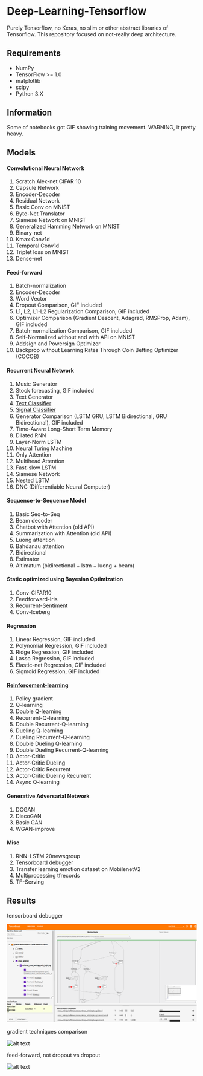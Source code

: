 # Deep-Learning-Tensorflow
Purely Tensorflow, no Keras, no slim or other abstract libraries of Tensorflow. This repository focused on not-really deep architecture.

## Requirements
  * NumPy
  * TensorFlow >= 1.0
  * matplotlib
  * scipy
  * Python 3.X

## Information

Some of notebooks got GIF showing training movement. WARNING, it pretty heavy.

## Models

#### Convolutional Neural Network

1. Scratch Alex-net CIFAR 10
2. Capsule Network
3. Encoder-Decoder
4. Residual Network
5. Basic Conv on MNIST
6. Byte-Net Translator
7. Siamese Network on MNIST
8. Generalized Hamming Network on MNIST
9. Binary-net
10. Kmax Conv1d
11. Temporal Conv1d
12. Triplet loss on MNIST
13. Dense-net

#### Feed-forward

1. Batch-normalization
2. Encoder-Decoder
3. Word Vector
4. Dropout Comparison, GIF included
5. L1, L2, L1-L2 Regularization Comparison, GIF included
6. Optimizer Comparison (Gradient Descent, Adagrad, RMSProp, Adam), GIF included
7. Batch-normalization Comparison, GIF included
8. Self-Normalized without and with API on MNIST
9. Addsign and Powersign Optimizer
10. Backprop without Learning Rates Through Coin Betting Optimizer (COCOB)

#### Recurrent Neural Network

1. Music Generator
2. Stock forecasting, GIF included
3. Text Generator
4. [Text Classifier](https://github.com/huseinzol05/Emotion-Classification-Comparison)
5. [Signal Classifier](https://github.com/huseinzol05/Sound-Classification-Comparison)
6. Generator Comparison (LSTM GRU, LSTM Bidirectional, GRU Bidirectional), GIF included
7. Time-Aware Long-Short Term Memory
8. Dilated RNN
9. Layer-Norm LSTM
10. Neural Turing Machine
11. Only Attention
12. Multihead Attention
13. Fast-slow LSTM
14. Siamese Network
15. Nested LSTM
16. DNC (Differentiable Neural Computer)

#### Sequence-to-Sequence Model

1. Basic Seq-to-Seq
2. Beam decoder
3. Chatbot with Attention (old API)
4. Summarization with Attention (old API)
5. Luong attention
6. Bahdanau attention
7. Bidirectional
8. Estimator
9. Altimatum (bidirectional + lstm + luong + beam)

#### Static optimized using Bayesian Optimization

1. Conv-CIFAR10
2. Feedforward-Iris
3. Recurrent-Sentiment
4. Conv-Iceberg

#### Regression

1. Linear Regression, GIF included
2. Polynomial Regression, GIF included
3. Ridge Regression, GIF included
4. Lasso Regression, GIF included
5. Elastic-net Regression, GIF included
6. Sigmoid Regression, GIF included

#### [Reinforcement-learning](https://github.com/huseinzol05/Reinforcement-Learning-Agents)

1. Policy gradient
2. Q-learning
3. Double Q-learning
4. Recurrent-Q-learning
5. Double Recurrent-Q-learning
6. Dueling Q-learning
7. Dueling Recurrent-Q-learning
8. Double Dueling Q-learning
9. Double Dueling Recurrent-Q-learning
10. Actor-Critic
11. Actor-Critic Dueling
12. Actor-Critic Recurrent
13. Actor-Critic Dueling Recurrent
14. Async Q-learning

#### Generative Adversarial Network

1. DCGAN
2. DiscoGAN
3. Basic GAN
4. WGAN-improve

#### Misc

1. RNN-LSTM 20newsgroup
2. Tensorboard debugger
3. Transfer learning emotion dataset on MobilenetV2
4. Multiprocessing tfrecords
5. TF-Serving

## Results

tensorboard debugger

![alt text](Misc/2.debugger/printscreen/1.png)

gradient techniques comparison

![alt text](Feed-Forward/gradient-comparison/animation.gif)

feed-forward, not dropout vs dropout

![alt text](Feed-Forward/dropout-comparison/animation.gif)
